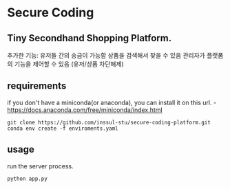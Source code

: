# Secure Coding

## Tiny Secondhand Shopping Platform.

추가한 기능:
유저들 간의 송금이 가능함
상품을 검색해서 찾을 수 있음
관리자가 플랫폼의 기능을 제어할 수 있음 (유저/상품 차단해제)

## requirements

if you don't have a miniconda(or anaconda), you can install it on this url. - https://docs.anaconda.com/free/miniconda/index.html

```
git clone https://github.com/inssul-stu/secure-coding-platform.git
conda env create -f enviroments.yaml
```

## usage

run the server process.

```
python app.py
```

